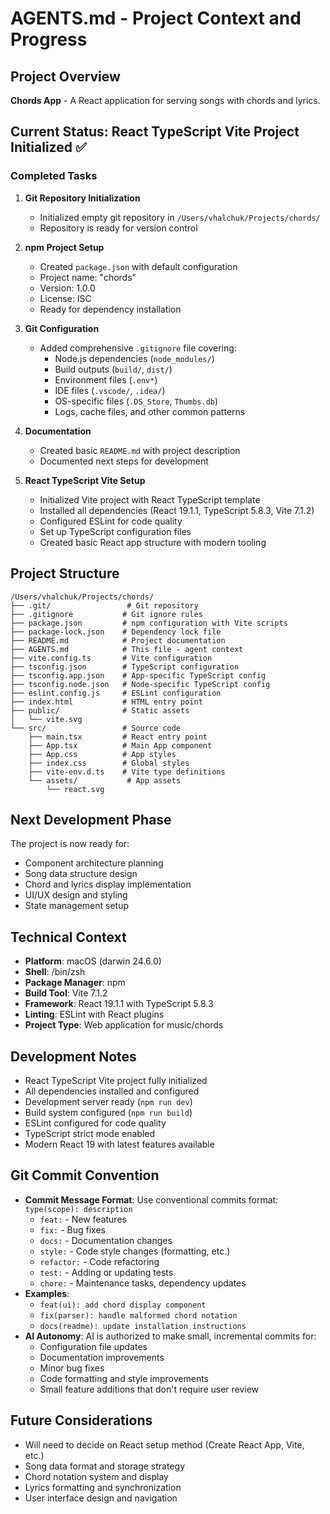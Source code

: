 # AGENTS.md - Project Context and Progress

## Project Overview
**Chords App** - A React application for serving songs with chords and lyrics.

## Current Status: React TypeScript Vite Project Initialized ✅

### Completed Tasks
1. **Git Repository Initialization**
   - Initialized empty git repository in `/Users/vhalchuk/Projects/chords/`
   - Repository is ready for version control

2. **npm Project Setup**
   - Created `package.json` with default configuration
   - Project name: "chords"
   - Version: 1.0.0
   - License: ISC
   - Ready for dependency installation

3. **Git Configuration**
   - Added comprehensive `.gitignore` file covering:
     - Node.js dependencies (`node_modules/`)
     - Build outputs (`build/`, `dist/`)
     - Environment files (`.env*`)
     - IDE files (`.vscode/`, `.idea/`)
     - OS-specific files (`.DS_Store`, `Thumbs.db`)
     - Logs, cache files, and other common patterns

4. **Documentation**
   - Created basic `README.md` with project description
   - Documented next steps for development

5. **React TypeScript Vite Setup**
   - Initialized Vite project with React TypeScript template
   - Installed all dependencies (React 19.1.1, TypeScript 5.8.3, Vite 7.1.2)
   - Configured ESLint for code quality
   - Set up TypeScript configuration files
   - Created basic React app structure with modern tooling

## Project Structure
```
/Users/vhalchuk/Projects/chords/
├── .git/                 # Git repository
├── .gitignore           # Git ignore rules
├── package.json         # npm configuration with Vite scripts
├── package-lock.json    # Dependency lock file
├── README.md            # Project documentation
├── AGENTS.md            # This file - agent context
├── vite.config.ts       # Vite configuration
├── tsconfig.json        # TypeScript configuration
├── tsconfig.app.json    # App-specific TypeScript config
├── tsconfig.node.json   # Node-specific TypeScript config
├── eslint.config.js     # ESLint configuration
├── index.html           # HTML entry point
├── public/              # Static assets
│   └── vite.svg
└── src/                 # Source code
    ├── main.tsx         # React entry point
    ├── App.tsx          # Main App component
    ├── App.css          # App styles
    ├── index.css        # Global styles
    ├── vite-env.d.ts    # Vite type definitions
    └── assets/           # App assets
        └── react.svg
```

## Next Development Phase
The project is now ready for:
- Component architecture planning
- Song data structure design
- Chord and lyrics display implementation
- UI/UX design and styling
- State management setup

## Technical Context
- **Platform**: macOS (darwin 24.6.0)
- **Shell**: /bin/zsh
- **Package Manager**: npm
- **Build Tool**: Vite 7.1.2
- **Framework**: React 19.1.1 with TypeScript 5.8.3
- **Linting**: ESLint with React plugins
- **Project Type**: Web application for music/chords

## Development Notes
- React TypeScript Vite project fully initialized
- All dependencies installed and configured
- Development server ready (`npm run dev`)
- Build system configured (`npm run build`)
- ESLint configured for code quality
- TypeScript strict mode enabled
- Modern React 19 with latest features available

## Git Commit Convention
- **Commit Message Format**: Use conventional commits format: `type(scope): description`
  - `feat:` - New features
  - `fix:` - Bug fixes
  - `docs:` - Documentation changes
  - `style:` - Code style changes (formatting, etc.)
  - `refactor:` - Code refactoring
  - `test:` - Adding or updating tests
  - `chore:` - Maintenance tasks, dependency updates
- **Examples**: 
  - `feat(ui): add chord display component`
  - `fix(parser): handle malformed chord notation`
  - `docs(readme): update installation instructions`
- **AI Autonomy**: AI is authorized to make small, incremental commits for:
  - Configuration file updates
  - Documentation improvements
  - Minor bug fixes
  - Code formatting and style improvements
  - Small feature additions that don't require user review

## Future Considerations
- Will need to decide on React setup method (Create React App, Vite, etc.)
- Song data format and storage strategy
- Chord notation system and display
- Lyrics formatting and synchronization
- User interface design and navigation

